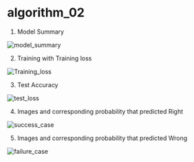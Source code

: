 # algorithm_02

1. Model Summary

![model_summary](https://user-images.githubusercontent.com/33649819/121755126-5abc2000-cb51-11eb-9a0a-618e0ebcec4d.png)

2. Training with Training loss

![Training_loss](https://user-images.githubusercontent.com/33649819/121755275-bb4b5d00-cb51-11eb-9b4a-ebaf68d94ff2.png)

3. Test Accuracy

![test_loss](https://user-images.githubusercontent.com/33649819/121755274-ba1a3000-cb51-11eb-82c7-48d6cc872f3e.png)

4. Images and corresponding probability that predicted Right

![success_case](https://user-images.githubusercontent.com/33649819/121755001-fe590080-cb50-11eb-88e3-d2ee5dfc4639.png)

5. Images and corresponding probability that predicted Wrong

![failure_case](https://user-images.githubusercontent.com/33649819/121754997-fd27d380-cb50-11eb-8bd6-59cf198f2e8f.png)
